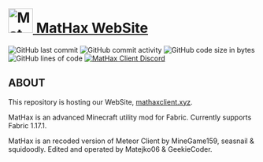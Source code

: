 # <a href="https://mathaxclient.xyz"><img src="https://dev.mathaxclient.xyz/resources/images/icons/icon.png" alt="MatHax" height="50"/> MatHax WebSite</a>
<img src="https://img.shields.io/github/last-commit/Matejko06/MatHaxWebsite" alt="GitHub last commit"/> <img src="https://img.shields.io/github/commit-activity/w/Matejko06/MatHaxWebsite" alt="GitHub commit activity"/> <img src="https://img.shields.io/github/languages/code-size/Matejko06/MatHaxWebsite" alt="GitHub code size in bytes"/> <img src="https://tokei.rs/b1/github/Matejko06/MatHaxWebsite" alt="GitHub lines of code"/> <a href="https://mathaxclient.xyz/Discord"><img src="https://img.shields.io/discord/823286525402939402?logo=discord" alt="MatHax Client Discord"/></a>

## ABOUT

This repository is hosting our WebSite, <a href="https://mathaxclient.xyz">mathaxclient.xyz</a>.

MatHax is an advanced Minecraft utility mod for Fabric. Currently supports Fabric 1.17.1.

MatHax is an recoded version of Meteor Client by MineGame159, seasnail & squidoodly.
Edited and operated by Matejko06 & GeekieCoder.

